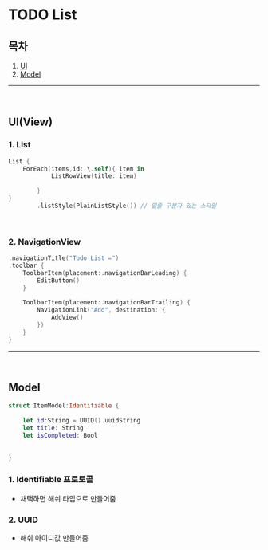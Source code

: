 # TODO List

## 목차
1. [UI](#uiview)
2. [Model](#model)

---

<br>

## UI(View)
### 1. List
```swift
List {
    ForEach(items,id: \.self){ item in
            ListRowView(title: item)
            
        }
}
        .listStyle(PlainListStyle()) // 밑줄 구분자 있는 스타일


```

<br>

### 2. NavigationView
```swift
.navigationTitle("Todo List ✏️")
.toolbar {
    ToolbarItem(placement:.navigationBarLeading) {
        EditButton()
    }
    
    ToolbarItem(placement:.navigationBarTrailing) {
        NavigationLink("Add", destination: {
            AddView()
        })
    }
}
```

---

<br>

## Model
```swift
struct ItemModel:Identifiable {
    
    let id:String = UUID().uuidString
    let title: String
    let isCompleted: Bool
    
    
}
```

### 1. Identifiable 프로토콜
- 채택하면 해쉬 타입으로 만들어줌

### 2. UUID
- 해쉬 아이디값 만들어줌
